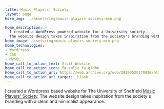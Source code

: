 ```yaml
---
title: Music Players' Society
layout: page
hero_img: ../assets/img/music-players-society-min.png

home_description: >
  I created a WordPress powered website for a University society.
  The website design takes inspiration from the society's branding with a clean and minimalist appearance.
home_image: assets/img/music-players-society-min.png
home_technologies:
- WordPress
- CSS
- MySQL
home_call_to_action_text: Visit Website
home_call_to_action_icon: fa-solid fa-globe
home_call_to_action_url: https://web.archive.org/web/20190529170036/https://musicplayers.union.shef.ac.uk/
home_call_to_action_url_target: _blank
---
```

I created a Wordpress based website for The University of Sheffield [Music Players' Society](https://web.archive.org/web/20190529170036/https://musicplayers.union.shef.ac.uk/). The website design takes inspiration from the society's branding with a clean and minimalist appearance.
